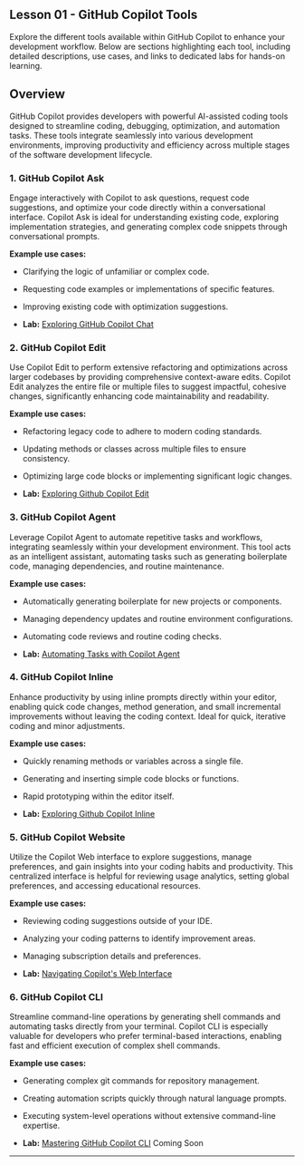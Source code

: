 ## Lesson 01 - GitHub Copilot Tools

Explore the different tools available within GitHub Copilot to enhance your development workflow. Below are sections highlighting each tool, including detailed descriptions, use cases, and links to dedicated labs for hands-on learning.

## Overview

GitHub Copilot provides developers with powerful AI-assisted coding tools designed to streamline coding, debugging, optimization, and automation tasks. These tools integrate seamlessly into various development environments, improving productivity and efficiency across multiple stages of the software development lifecycle.

### 1. GitHub Copilot Ask

Engage interactively with Copilot to ask questions, request code suggestions, and optimize your code directly within a conversational interface. Copilot Ask is ideal for understanding existing code, exploring implementation strategies, and generating complex code snippets through conversational prompts.

**Example use cases:**

- Clarifying the logic of unfamiliar or complex code.
- Requesting code examples or implementations of specific features.
- Improving existing code with optimization suggestions.

- **Lab:** [Exploring GitHub Copilot Chat](labs/01a-exploring-copilot-ask.md)

### 2. GitHub Copilot Edit

Use Copilot Edit to perform extensive refactoring and optimizations across larger codebases by providing comprehensive context-aware edits. Copilot Edit analyzes the entire file or multiple files to suggest impactful, cohesive changes, significantly enhancing code maintainability and readability.

**Example use cases:**

- Refactoring legacy code to adhere to modern coding standards.
- Updating methods or classes across multiple files to ensure consistency.
- Optimizing large code blocks or implementing significant logic changes.

- **Lab:** [Exploring Github Copilot Edit](labs/01b-exploring-copilot-edit.md)

### 3. GitHub Copilot Agent

Leverage Copilot Agent to automate repetitive tasks and workflows, integrating seamlessly within your development environment. This tool acts as an intelligent assistant, automating tasks such as generating boilerplate code, managing dependencies, and routine maintenance.

**Example use cases:**

- Automatically generating boilerplate for new projects or components.
- Managing dependency updates and routine environment configurations.
- Automating code reviews and routine coding checks.

- **Lab:** [Automating Tasks with Copilot Agent](labs/01c-exploring-copilot-agent.md)

### 4. GitHub Copilot Inline

Enhance productivity by using inline prompts directly within your editor, enabling quick code changes, method generation, and small incremental improvements without leaving the coding context. Ideal for quick, iterative coding and minor adjustments.

**Example use cases:**

- Quickly renaming methods or variables across a single file.
- Generating and inserting simple code blocks or functions.
- Rapid prototyping within the editor itself.

- **Lab:** [Exploring Github Copilot Inline](labs/01d-exploring-copilot-inline.md)

### 5. GitHub Copilot Website

Utilize the Copilot Web interface to explore suggestions, manage preferences, and gain insights into your coding habits and productivity. This centralized interface is helpful for reviewing usage analytics, setting global preferences, and accessing educational resources.

**Example use cases:**

- Reviewing coding suggestions outside of your IDE.
- Analyzing your coding patterns to identify improvement areas.
- Managing subscription details and preferences.

- **Lab:** [Navigating Copilot's Web Interface](labs/01e-github-copilot-website.md)

### 6. GitHub Copilot CLI

Streamline command-line operations by generating shell commands and automating tasks directly from your terminal. Copilot CLI is especially valuable for developers who prefer terminal-based interactions, enabling fast and efficient execution of complex shell commands.

**Example use cases:**

- Generating complex git commands for repository management.
- Creating automation scripts quickly through natural language prompts.
- Executing system-level operations without extensive command-line expertise.

- **Lab:** [Mastering GitHub Copilot CLI](#) Coming Soon

---
